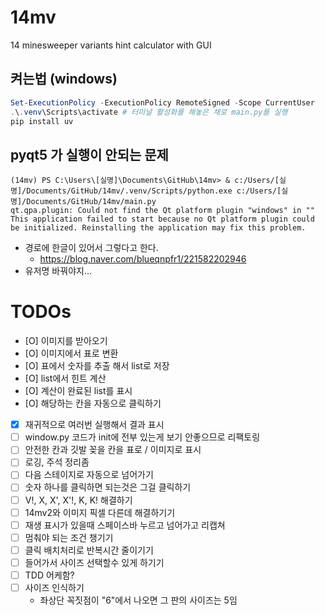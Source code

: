 # 14mv
 14 minesweeper variants hint calculator with GUI


## 켜는법 (windows)
```powershell
Set-ExecutionPolicy -ExecutionPolicy RemoteSigned -Scope CurrentUser
.\.venv\Scripts\activate # 터미널 활성화를 해놓은 채로 main.py를 실행
pip install uv
```

## pyqt5 가 실행이 안되는 문제
```
(14mv) PS C:\Users\[실명]\Documents\GitHub\14mv> & c:/Users/[실명]/Documents/GitHub/14mv/.venv/Scripts/python.exe c:/Users/[실명]/Documents/GitHub/14mv/main.py
qt.qpa.plugin: Could not find the Qt platform plugin "windows" in ""
This application failed to start because no Qt platform plugin could be initialized. Reinstalling the application may fix this problem.
```
- 경로에 한글이 있어서 그렇다고 한다.
  - https://blog.naver.com/blueqnpfr1/221582202946
- 유저명 바꿔야지...





# TODOs
- [O] 이미지를 받아오기
- [O] 이미지에서 표로 변환
- [O] 표에서 숫자를 추출 해서 list로 저장
- [O] list에서 힌트 계산
- [O] 계산이 완료된 list를 표시
- [O] 해당하는 칸을 자동으로 클릭하기
- [X] 재귀적으로 여러번 실행해서 결과 표시
- [ ] window.py 코드가 init에 전부 있는게 보기 안좋으므로 리팩토링
- [ ] 안전한 칸과 깃발 꽂을 칸을 표로 / 이미지로 표시
- [ ] 로깅, 주석 정리좀
- [ ] 다음 스테이지로 자동으로 넘어가기
- [ ] 숫자 하나를 클릭하면 되는것은 그걸 클릭하기
- [ ] V!, X, X', X'!, K, K! 해결하기
- [ ] 14mv2와 이미지 픽셀 다른데 해결하기기
- [ ] 재생 표시가 있을때 스페이스바 누르고 넘어가고 리캡쳐
- [ ] 멈춰야 되는 조건 챙기기
- [ ] 클릭 배치처리로 반복시간 줄이기기
- [ ] 들어가서 사이즈 선택할수 있게 하기기
- [ ] TDD 어케함?
- [ ] 사이즈 인식하기
  - 좌상단 꼭짓점이 "6"에서 나오면 그 판의 사이즈는 5임


